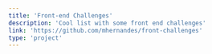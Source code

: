 ```yaml
---
title: 'Front-end Challenges'
description: 'Cool list with some front end challenges'
link: 'https://github.com/mhernandes/front-challenges'
type: 'project'
---
```

